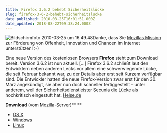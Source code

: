 ```yaml
---
title: Firefox 3.6.2 behebt Sicherheitslücke
slug: firefox-3-6-2-behebt-sicherheitslucke
date_published: 2010-03-25T16:01:51.000Z
date_updated: 2018-08-22T09:38:24.000Z
---
```


![Bildschirmfoto 2010-03-25 um 16.49.48](//picdump.thafaker.de/2010/03/Bildschirmfoto-2010-03-25-um-16.49.48.png)Danke, dass Sie [Mozillas  Mission](http://www.mozilla.com/de/about/whatismozilla.html) zur Förderung von Offenheit, Innovation und Chancen im  Internet unterstützen! :-)

Eine neue Version des kostenlosen Browsers **Firefox** steht zum Download bereit. Version 3.6.2 ist nun aktuell. [...] Firefox 3.6.2 schließt laut den Entwicklern neben anderen Lecks vor allem eine schwerwiegende Lücke, die seit Februar bekannt war, zu der Details aber erst seit Kurzem verfügbar sind. Die Entwickler hatten die neue Firefox-Version zwar erst für den 30. März angekündigt, sie aber nun doch schneller fertiggestellt – unter anderem, weil der Sicherheitsdienstleister Secunia die Lücke als hochkritisch eingestuft hat. [Heise.de](http://www.heise.de/newsticker/meldung/Firefox-3-6-2-schliesst-schwerwiegende-Sicherheitsluecke-961024.html)

**Download** (vom Mozilla-Server)**
**

- [OS X](http://download.mozilla.org/?product=firefox-3.6.2&amp;os=osx&amp;lang=de)
- [Windows](http://download.mozilla.org/?product=firefox-3.6.2&amp;os=win&amp;lang=de)
- [Linux](http://download.mozilla.org/?product=firefox-3.6.2&amp;os=linux&amp;lang=de)
